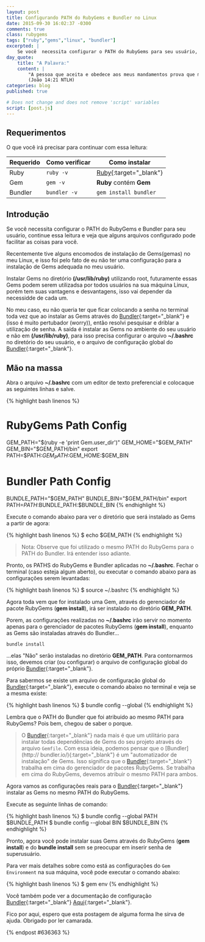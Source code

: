 ```yaml
---
layout: post
title: Configurando PATH do RubyGems e Bundler no Linux
date: 2015-09-30 16:02:37 -0300
comments: true
class: rubygems
tags: ["ruby","gems","linux", "bundler"]
excerpted: |
    Se você  necessita configurar o PATH do RubyGems para seu usuário, continue essa leitura e veja que um simples arquivo configurado pode facilitar as coisas para você.
day_quote:
    title: "A Palavra:"
    content: |
        "A pessoa que aceita e obedece aos meus mandamentos prova que me ama. E a pessoa que me ama será amado pelo meu Pai, e eu também a amarei e lhe mostrarei quem sou." <br>
        (João 14:21 NTLH)
categories: blog
published: true

# Does not change and does not remove 'script' variables
script: [post.js]
---
```


## Requerimentos

O que você irá precisar para continuar com essa leitura:

| Requerido       | Como verificar      | Como instalar  |
| --------------- | ------------------- | -------------- | 
| Ruby            | `ruby -v`           | [Ruby](https://www.ruby-lang.org){:target="_blank"} |
| Gem             | `gem -v`            | **Ruby** contém **Gem** |
| Bundler         | `bundler -v`        | `gem install bundler` |

## Introdução

Se você  necessita configurar o PATH do RubyGems e Bundler para seu usuário, continue essa leitura e veja que alguns arquivos configurado pode facilitar as coisas para você.

Recentemente tive alguns encomodos de instalação de Gems(gemas) no meu Linux, e isso foi pelo fato de eu não ter uma configuração para a instalação de Gems adequada no meu usuário.

Instalar Gems no diretório **(/usr/lib/ruby)** utilizando root, futuramente essas Gems podem serem utilizadsa por todos usuários na sua máquina Linux, porém tem suas vantagens e desvantagens, isso vai depender da necessidde de cada um.

No meu caso, eu não queria ter que ficar colocando a senha no terminal toda vez que ao instalar as Gems através do [Bundler](https://bundler.io/){:target="_blank"} e (isso é muito pertubador (worry)), então resolvi pesquisar e driblar a utilização de senha. A saída é instalar as Gems no ambiente do seu usuário e não em **(/usr/lib/ruby)**, para isso precisa configurar o arquivo **~/.bashrc** no diretório do seu usuário, e o arquivo de configuração global do [Bundler](https://bundler.io/){:target="_blank"}.

## Mão na massa

Abra o arquivo **~/.bashrc** com um editor de texto preferencial e colocaque as seguintes linhas e salve.

{% highlight bash linenos %}
# RubyGems Path Config
GEM_PATH="$(ruby -e 'print Gem.user_dir')"
GEM_HOME="$GEM_PATH"
GEM_BIN="$GEM_PATH/bin"
export PATH=$PATH:$GEM_PATH:$GEM_HOME:$GEM_BIN
# Bundler Path Config
BUNDLE_PATH="$GEM_PATH"
BUNDLE_BIN="$GEM_PATH/bin"
export PATH=$PATH:$BUNDLE_PATH:$BUNDLE_BIN
{% endhighlight %}

Execute o comando abaixo para ver o diretório que será instalado as Gems a partir de agora:

{% highlight bash linenos %}
$ echo $GEM_PATH
{% endhighlight %}

> Nota: Observe que foi utilizado o mesmo PATH do RubyGems para o PATH do 
> Bundler. Irá entender isso adiante.

Pronto, os PATHS do RubyGems e Bundler aplicadas no **~/.bashrc**.
Fechar o terminal (caso esteja algum aberto), ou executar o comando abaixo para as configurações serem levantadas:

{% highlight bash linenos %}
$ source ~/.bashrc
{% endhighlight %}

Agora toda vem que for instalado uma Gem, através do gerenciador de pacote RubyGems (**gem install**), irá ser instalado no diretório **GEM_PATH**. 

Porem, as configurações realizadas no **~/.bashrc** irão servir no momento apenas para o gerenciador de pacotes RubyGems (**gem install**), enquanto as Gems são instaladas através do Bundler...

`bundle install`

...elas "Não" serão instaladas no diretório **GEM_PATH**. Para contornarmos isso, devemos criar (ou configurar) o arquivo de configuração global do próprio [Bundler](http://bundler.io/){:target="_blank"}. 

Para sabermos se existe um arquivo de configuração global do [Bundler](http://bundler.io/){:target="_blank"}, execute o comando abaixo no terminal e veja se a mesma existe:

{% highlight bash linenos %}
$ bundle config --global
{% endhighlight %}

Lembra que o PATH do Bundler que foi atribuido ao mesmo PATH para RubyGems? Pois bem, chegou de saber o porque.

> O [Bundler](http://bundler.io/){:target="_blank"} nada mais é que um 
> utilitário para instalar todas dependências de Gems do seu projeto através 
> do arquivo `Gemfile`. Com essa ideia, podemos pensar que o [Bundler](http://
> bundler.io/){:target="_blank"} é um "automatizador de instalação" de Gems. 
> Isso significa que o [Bundler](http://bundler.io/){:target="_blank"} 
> trabalha em cima do gerenciador de pacotes RubyGems. Se trabalha em cima do 
> RubyGems, devemos atribuir o mesmo PATH para ambos.

Agora vamos as configurações reais para o [Bundler](http://bundler.io/){:target="_blank"} instalar as Gems no mesmo PATH do RubyGems.

Execute as seguinte linhas de comando:

{% highlight bash linenos %}
$ bundle config --global PATH $BUNDLE_PATH
$ bundle config --global BIN $BUNDLE_BIN
{% endhighlight %}

Pronto, agora você pode instalar suas Gems através do RubyGems (**gem install**) e do **bundle install** sem se preocupar em inserir senha de superusuário.

Para ver mais detalhes sobre como está as configurações do `Gem Environment` na sua máquina, você pode executar o comando abaixo:

{% highlight bash linenos %}
$ gem env
{% endhighlight %}

Você também pode ver a documentação de configuração [Bundler](http://bundler.io/){:target="_blank"} [Aqui](http://bundler.io/v1.3/man/bundle-config.1.html){:target="_blank"}.

Fico por aqui, espero que esta postagem de alguma forma lhe sirva de ajuda. Obrigado por ler camarada.

{% endpost #636363 %}